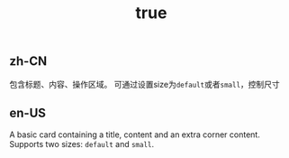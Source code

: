 ﻿---
order: 0
title:
  zh-CN: 典型卡片  
  en-US: basic Card
---

## zh-CN

包含标题、内容、操作区域。
可通过设置size为`default`或者`small`，控制尺寸

## en-US

A basic card containing a title, content and an extra corner content.
Supports two sizes: `default` and `small`.
